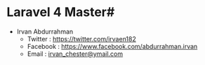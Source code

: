# Laravel 4 Master#

*  Irvan Abdurrahman
	*	Twitter	: https://twitter.com/irvaen182
	* 	Facebook : https://www.facebook.com/abdurrahman.irvan
	*	Email : irvan_chester@ymail.com
